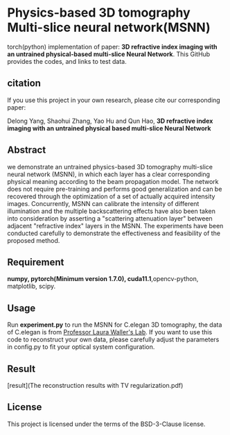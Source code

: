 # Physics-based 3D tomography Multi-slice neural network(MSNN)

torch(python) implementation of paper: **3D refractive index imaging with an untrained physical-based multi-slice Neural Network**. This GitHub provides the codes, and links to test data.

## citation

If you use this project in your own research, please cite our corresponding paper:

Delong Yang, Shaohui Zhang, Yao Hu and Qun Hao, **3D refractive index imaging with an untrained physical based multi-slice Neural Network**

## Abstract

we demonstrate an untrained physics-based 3D tomography multi-slice neural network (MSNN), in which each layer has a clear corresponding physical meaning according to the beam propagation model.
The network does not require pre-training and performs good generalization and can be recovered through the optimization of a set of actually acquired intensity images.
Concurrently, MSNN can calibrate the intensity of different illumination and the multiple backscattering effects have also been taken into consideration by asserting a "scattering attenuation layer" between adjacent "refractive index" layers in the MSNN. The experiments have been conducted carefully to demonstrate the effectiveness and feasibility of the proposed method.

## Requirement 

**numpy, pytorch(Minimum version 1.7.0), cuda11.1**,opencv-python, matplotlib, scipy.

## Usage

Run **experiment.py** to run the MSNN for C.elegan 3D tomography, the data of C.elegan is from  [Professor Laura Waller's Lab](https://drive.google.com/drive/folders/19eQCMjTtiK8N1f1nGtXlfXkEa8qL6kDl). If you want to use this code to reconstruct your own data, please carefully adjust the parameters in config.py to fit your optical system configuration. 

## Result

[result](The reconstruction results with TV regularization.pdf)



## License

This project is licensed under the terms of the BSD-3-Clause license.